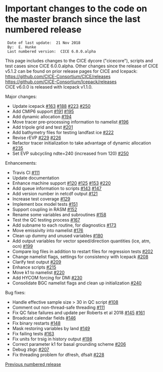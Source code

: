 # Important changes to the code on the master branch since the last numbered release

     Date of last update:  21 Nov 2018
     By:  E. Hunke
     Last numbered version:  CICE 6.0.0.alpha  

This page includes changes to the CICE dycore ("cicecore"), scripts and test cases since CICE 6.0.0.alpha.  Other changes since the release of CICE v5.1.2 can be found on prior release pages for CICE and Icepack:      
https://github.com/CICE-Consortium/CICE/releases       
https://github.com/CICE-Consortium/Icepack/releases      
CICE v6.0.0 is released with Icepack v1.1.0.

Major changes:
- Update icepack [#163](https://github.com/CICE-Consortium/CICE/pull/163) [#188](https://github.com/CICE-Consortium/CICE/pull/188) [#223](https://github.com/CICE-Consortium/CICE/pull/223) [#250](https://github.com/CICE-Consortium/CICE/pull/250)
- Add CMIP6 support [#191](https://github.com/CICE-Consortium/CICE/pull/191) [#195](https://github.com/CICE-Consortium/CICE/pull/195)
- Add dynamic allocation [#194](https://github.com/CICE-Consortium/CICE/pull/194)
- Move tracer pre-processing information to namelist [#196](https://github.com/CICE-Consortium/CICE/pull/196)
- Add tripole grid and test [#201](https://github.com/CICE-Consortium/CICE/pull/201)
- Add bathymetry files for testing landfast ice [#222](https://github.com/CICE-Consortium/CICE/pull/222)
- Revise rEVP [#229](https://github.com/CICE-Consortium/CICE/pull/229) [#226](https://github.com/CICE-Consortium/CICE/pull/226)
- Refactor tracer initialization to take advantage of dynamic allocation [#235](https://github.com/CICE-Consortium/CICE/pull/235)
- Set EVP subcycling ndte=240 (increased from 120) [#250](https://github.com/CICE-Consortium/CICE/pull/250)

Enhancements:
- Travis CI [#111](https://github.com/CICE-Consortium/CICE/pull/111)
- Update documentation 
- Enhance machine support [#120](https://github.com/CICE-Consortium/CICE/pull/120)
[#125](https://github.com/CICE-Consortium/CICE/pull/125)
[#153](https://github.com/CICE-Consortium/CICE/pull/153)
[#220](https://github.com/CICE-Consortium/CICE/pull/220)
- Add queue information to scripts [#143](https://github.com/CICE-Consortium/CICE/pull/143)
[#147](https://github.com/CICE-Consortium/CICE/pull/147)
- Add version number in netcdf output [#121](https://github.com/CICE-Consortium/CICE/pull/121)
- Increase test coverage [#129](https://github.com/CICE-Consortium/CICE/pull/129)
- Implement box model tests [#151](https://github.com/CICE-Consortium/CICE/pull/151)
- Support coupling in RASM [#152](https://github.com/CICE-Consortium/CICE/pull/152)
- Rename some variables and subroutines [#158](https://github.com/CICE-Consortium/CICE/pull/158)
- Test the QC testing process [#167](https://github.com/CICE-Consortium/CICE/pull/167)
- Add subname to each routine, for diagnostics [#173](https://github.com/CICE-Consortium/CICE/pull/173)
- Move emissivity into namelist [#176](https://github.com/CICE-Consortium/CICE/pull/176)
- Clean up dummy and unused variables [#180](https://github.com/CICE-Consortium/CICE/pull/180)
- Add output variables for vector speed/direction quantities (ice, atm, ocn) [#199](https://github.com/CICE-Consortium/CICE/pull/199)
- Compare log files in addition to restart files for regression tests [#202](https://github.com/CICE-Consortium/CICE/pull/202)
- Change namelist flags, settings for consistency with Icepack [#208](https://github.com/CICE-Consortium/CICE/pull/208)
- Clarify test output [#209](https://github.com/CICE-Consortium/CICE/pull/209)
- Enhance scripts [#215](https://github.com/CICE-Consortium/CICE/pull/215)
- Move k1 to namelist [#220](https://github.com/CICE-Consortium/CICE/pull/220)
- Add HYCOM forcing for DMI [#230](https://github.com/CICE-Consortium/CICE/pull/230)
- Consolidate BGC namelist flags and clean up initialization [#240](https://github.com/CICE-Consortium/CICE/pull/240)

Bug fixes:
- Handle effective sample size > 30 in QC script [#108](https://github.com/CICE-Consortium/CICE/pull/108)
- Comment out non-thread-safe threading [#111](https://github.com/CICE-Consortium/CICE/pull/111)
- Fix QC false failures and update per Roberts et al 2018 [#145](https://github.com/CICE-Consortium/CICE/pull/145)
[#161](https://github.com/CICE-Consortium/CICE/pull/161)
- Broadcast calendar fields [#146](https://github.com/CICE-Consortium/CICE/pull/146)
- Fix binary restarts [#148](https://github.com/CICE-Consortium/CICE/pull/148)
- Mask restoring variables by land [#149](https://github.com/CICE-Consortium/CICE/pull/149)
- Fix failing tests [#163](https://github.com/CICE-Consortium/CICE/pull/163)
- Fix units for trsig in history output [#198](https://github.com/CICE-Consortium/CICE/pull/198)
- Correct parameter k1 for basal grounding scheme [#206](https://github.com/CICE-Consortium/CICE/pull/206)
- Debug zbgc [#207](https://github.com/CICE-Consortium/CICE/pull/207)
- Fix threading problem for dfresh, dfsalt [#228](https://github.com/CICE-Consortium/CICE/pull/228)




[Previous numbered release](https://github.com/CICE-Consortium/CICE/releases) 